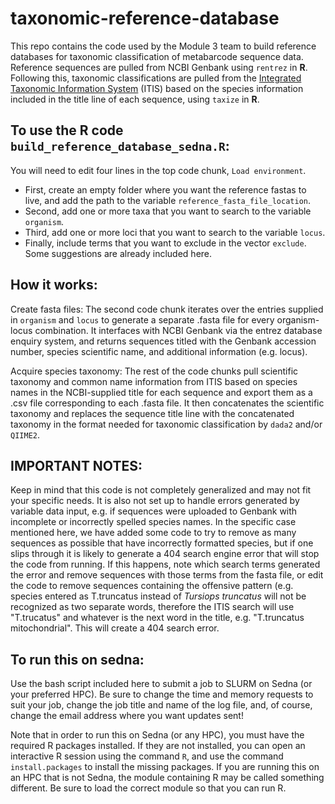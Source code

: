 # taxonomic-reference-database
This repo contains the code used by the Module 3 team to build reference databases for taxonomic classification of metabarcode sequence data. Reference sequences are pulled from NCBI Genbank using `rentrez` in **R**. Following this, taxonomic classifications are pulled from the [Integrated Taxonomic Information System](https://www.itis.gov/) (ITIS) based on the species information included in the title line of each sequence, using `taxize` in **R**. 

## To use the R code `build_reference_database_sedna.R`:

You will need to edit four lines in the top code chunk, `Load environment`. 

 * First, create an empty folder where you want the reference fastas to live, and add the path to the variable `reference_fasta_file_location`. 
 * Second, add one or more taxa that you want to search to the variable `organism`. 
 * Third, add one or more loci that you want to search to the variable `locus`. 
 * Finally, include terms that you want to exclude in the vector `exclude`. Some suggestions are already included here.

## How it works:

Create fasta files: The second code chunk iterates over the entries supplied in `organism` and `locus` to generate a separate .fasta file for every organism-locus combination. It interfaces with NCBI Genbank via the entrez database enquiry system, and returns sequences titled with the Genbank accession number, species scientific name, and additional information (e.g. locus).

Acquire species taxonomy: The rest of the code chunks pull scientific taxonomy and common name information from ITIS based on species names in the NCBI-supplied title for each sequence and export them as a .csv file corresponding to each .fasta file. It then concatenates the scientific taxonomy and replaces the sequence title line with the concatenated taxonomy in the format needed for taxonomic classification by `dada2` and/or `QIIME2`. 

## IMPORTANT NOTES:

Keep in mind that this code is not completely generalized and may not fit your specific needs. It is also not set up to handle errors generated by variable data input, e.g. if sequences were uploaded to Genbank with incomplete or incorrectly spelled species names. In the specific case mentioned here, we have added some code to try to remove as many sequences as possible that have incorrectly formatted species, but if one slips through it is likely to generate a 404 search engine error that will stop the code from running. If this happens, note which search terms generated the error and remove sequences with those terms from the fasta file, or edit the code to remove sequences containing the offensive pattern (e.g. species entered as T.truncatus instead of *Tursiops truncatus* will not be recognized as two separate words, therefore the ITIS search will use "T.trucatus" and whatever is the next word in the title, e.g. "T.truncatus mitochondrial". This will create a 404 search error.

## To run this on sedna:

Use the bash script included here to submit a job to SLURM on Sedna (or your preferred HPC). Be sure to change the time and memory requests to suit your job, change the job title and name of the log file, and, of course, change the email address where you want updates sent!  

Note that in order to run this on Sedna (or any HPC), you must have the required R packages installed. If they are not installed, you can open an interactive R session using the command `R`, and use the command `install.packages` to install the missing packages. If you are running this on an HPC that is not Sedna, the module containing R may be called something different. Be sure to load the correct module so that you can run R.
